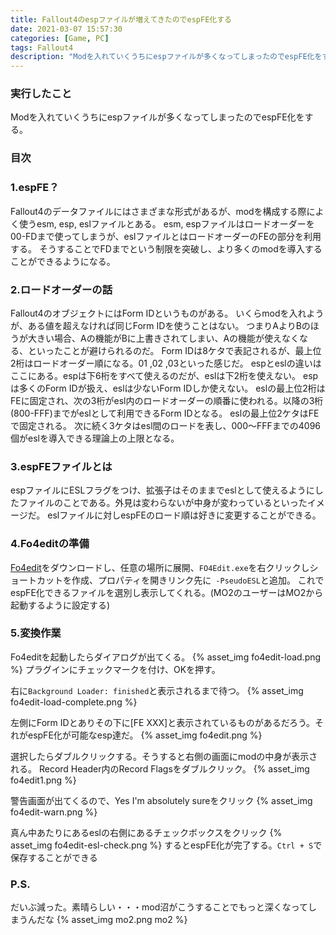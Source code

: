 ```yaml
---
title: Fallout4のespファイルが増えてきたのでespFE化する
date: 2021-03-07 15:57:30
categories: [Game, PC]
tags: Fallout4
description: "Modを入れていくうちにespファイルが多くなってしまったのでespFE化をする。"
---
```


### 実行したこと
Modを入れていくうちにespファイルが多くなってしまったのでespFE化をする。

### 目次
<!-- toc -->

<!-- more -->

### 1.espFE？
Fallout4のデータファイルにはさまざまな形式があるが、modを構成する際によく使うesm, esp, eslファイルとある。
esm, espファイルはロードオーダーを00-FDまで使ってしまうが、eslファイルとはロードオーダーのFEの部分を利用する。
そうすることでFDまでという制限を突破し、より多くのmodを導入することができるようになる。

### 2.ロードオーダーの話
Fallout4のオブジェクトにはForm IDというものがある。
いくらmodを入れようが、ある値を超えなければ同じForm IDを使うことはない。
つまりAよりBのほうが大きい場合、Aの機能がBに上書きされてしまい、Aの機能が使えなくなる、といったことが避けられるのだ。
Form IDは8ケタで表記されるが、最上位2桁はロードオーダー順になる。01 ,02 ,03といった感じだ。
espとeslの違いはここにある。espは下6桁をすべて使えるのだが、eslは下2桁を使えない。
espは多くのForm IDが扱え、eslは少ないForm IDしか使えない。
eslの最上位2桁はFEに固定され、次の3桁がesl内のロードオーダーの順番に使われる。以降の3桁(800-FFF)までがeslとして利用できるForm IDとなる。
eslの最上位2ケタはFEで固定される。
次に続く3ケタはesl間のロードを表し、000～FFFまでの4096個がeslを導入できる理論上の上限となる。

### 3.espFEファイルとは
espファイルにESLフラグをつけ、拡張子はそのままでeslとして使えるようにしたファイルのことである。外見は変わらないが中身が変わっているといったイメージだ。
eslファイルに対しespFEのロード順は好きに変更することができる。

### 4.Fo4editの準備
[Fo4edit](https://www.nexusmods.com/fallout4/mods/2737)をダウンロードし、任意の場所に展開、`FO4Edit.exe`を右クリックしショートカットを作成、プロパティを開きリンク先に` -PseudoESL`と追加。
これでespFE化できるファイルを選別し表示してくれる。(MO2のユーザーはMO2から起動するように設定する)

### 5.変換作業
Fo4editを起動したらダイアログが出てくる。
{% asset_img fo4edit-load.png %}
プラグインにチェックマークを付け、OKを押す。

右に`Background Loader: finished`と表示されるまで待つ。
{% asset_img fo4edit-load-complete.png %}

左側にForm IDとありその下に[FE XXX]と表示されているものがあるだろう。それがespFE化が可能なesp達だ。
{% asset_img fo4edit.png %}

選択したらダブルクリックする。そうすると右側の画面にmodの中身が表示される。
Record Header内のRecord Flagsをダブルクリック。
{% asset_img fo4edit1.png %}

警告画面が出てくるので、Yes I'm absolutely sureをクリック
{% asset_img fo4edit-warn.png %}

真ん中あたりにあるeslの右側にあるチェックボックスをクリック
{% asset_img fo4edit-esl-check.png %}
するとespFE化が完了する。`Ctrl + S`で保存することができる

### P.S.
だいぶ減った。素晴らしい・・・mod沼がこうすることでもっと深くなってしまうんだな
{% asset_img mo2.png mo2 %}
